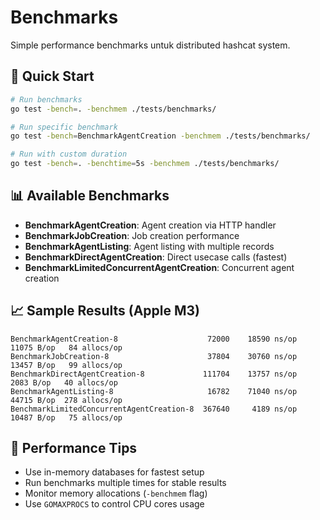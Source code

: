 # Benchmarks

Simple performance benchmarks untuk distributed hashcat system.

## 🚀 Quick Start

```bash
# Run benchmarks
go test -bench=. -benchmem ./tests/benchmarks/

# Run specific benchmark
go test -bench=BenchmarkAgentCreation -benchmem ./tests/benchmarks/

# Run with custom duration
go test -bench=. -benchtime=5s -benchmem ./tests/benchmarks/
```

## 📊 Available Benchmarks

- **BenchmarkAgentCreation**: Agent creation via HTTP handler
- **BenchmarkJobCreation**: Job creation performance
- **BenchmarkAgentListing**: Agent listing with multiple records
- **BenchmarkDirectAgentCreation**: Direct usecase calls (fastest)
- **BenchmarkLimitedConcurrentAgentCreation**: Concurrent agent creation

## 📈 Sample Results (Apple M3)

```
BenchmarkAgentCreation-8                    72000    18590 ns/op   11075 B/op   84 allocs/op
BenchmarkJobCreation-8                      37804    30760 ns/op   13457 B/op   99 allocs/op  
BenchmarkDirectAgentCreation-8             111704    13757 ns/op    2083 B/op   40 allocs/op
BenchmarkAgentListing-8                     16782    71040 ns/op   44715 B/op  278 allocs/op
BenchmarkLimitedConcurrentAgentCreation-8  367640     4189 ns/op   10487 B/op   75 allocs/op
```

## 🔧 Performance Tips

- Use in-memory databases for fastest setup
- Run benchmarks multiple times for stable results
- Monitor memory allocations (`-benchmem` flag)
- Use `GOMAXPROCS` to control CPU cores usage 
